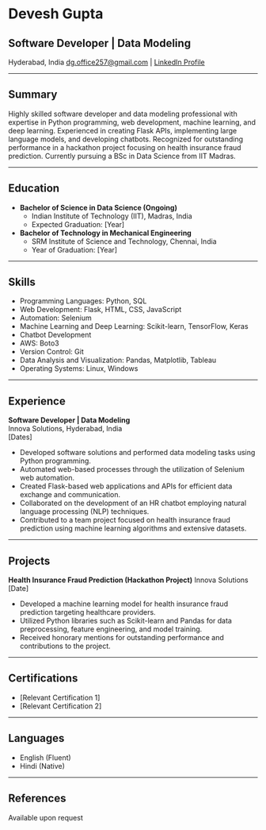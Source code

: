 # Devesh Gupta
## Software Developer | Data Modeling
Hyderabad, India
[dg.office257@gmail.com](mailto:dg.office257@gmail.com) | [LinkedIn Profile]([https://www.linkedin.com/in/yourprofile](https://www.linkedin.com/in/devesh-gupta-Data-Science/))

---

## Summary
Highly skilled software developer and data modeling professional with expertise in Python programming, web development, machine learning, and deep learning. Experienced in creating Flask APIs, implementing large language models, and developing chatbots. Recognized for outstanding performance in a hackathon project focusing on health insurance fraud prediction. Currently pursuing a BSc in Data Science from IIT Madras.

---

## Education
- **Bachelor of Science in Data Science (Ongoing)**
  - Indian Institute of Technology (IIT), Madras, India
  - Expected Graduation: [Year]
- **Bachelor of Technology in Mechanical Engineering**
  - SRM Institute of Science and Technology, Chennai, India
  - Year of Graduation: [Year]

---

## Skills
- Programming Languages: Python, SQL
- Web Development: Flask, HTML, CSS, JavaScript
- Automation: Selenium
- Machine Learning and Deep Learning: Scikit-learn, TensorFlow, Keras
- Chatbot Development
- AWS: Boto3
- Version Control: Git
- Data Analysis and Visualization: Pandas, Matplotlib, Tableau
- Operating Systems: Linux, Windows

---

## Experience
**Software Developer | Data Modeling**  
Innova Solutions, Hyderabad, India  
[Dates]

- Developed software solutions and performed data modeling tasks using Python programming.
- Automated web-based processes through the utilization of Selenium web automation.
- Created Flask-based web applications and APIs for efficient data exchange and communication.
- Collaborated on the development of an HR chatbot employing natural language processing (NLP) techniques.
- Contributed to a team project focused on health insurance fraud prediction using machine learning algorithms and extensive datasets.

---

## Projects
**Health Insurance Fraud Prediction (Hackathon Project)**
Innova Solutions  
[Date]

- Developed a machine learning model for health insurance fraud prediction targeting healthcare providers.
- Utilized Python libraries such as Scikit-learn and Pandas for data preprocessing, feature engineering, and model training.
- Received honorary mentions for outstanding performance and contributions to the project.

---

## Certifications
- [Relevant Certification 1]
- [Relevant Certification 2]

---

## Languages
- English (Fluent)
- Hindi (Native)

---

## References
Available upon request
